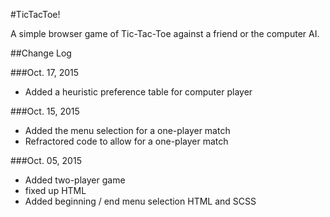 #TicTacToe!

A simple browser game of Tic-Tac-Toe against a friend or the computer AI.

##Change Log

###Oct. 17, 2015
  * Added a heuristic preference table for computer player
  
###Oct. 15, 2015
  * Added the menu selection for a one-player match
  * Refractored code to allow for a one-player match

###Oct. 05, 2015
  * Added two-player game
  * fixed up HTML
  * Added beginning / end menu selection HTML and SCSS
